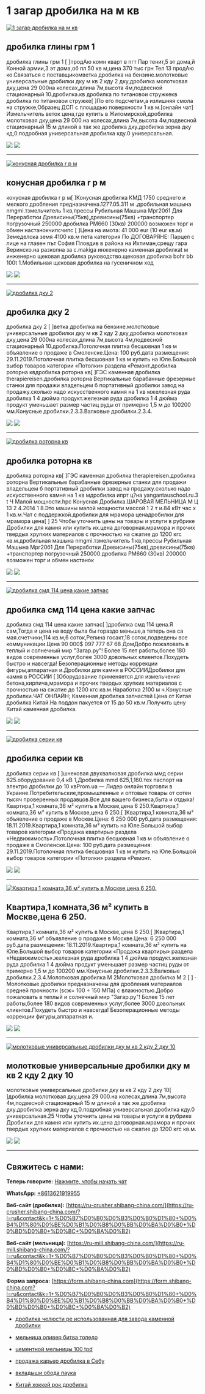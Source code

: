 # 1 загар дробилка на м кв

<a href="https://swt.shibang-china.com/?l=ru&img&k=1+%D0%B7%D0%B0%D0%B3%D0%B0%D1%80+%D0%B4%D1%80%D0%BE%D0%B1%D0%B8%D0%BB%D0%BA%D0%B0+%D0%BD%D0%B0+%D0%BC+%D0%BA%D0%B2" target="_blank">![1 загар дробилка на м кв](http://static.shibang-china.com/all-800x300/465.jpg)</a>

## дробилка глины грм 1
дробилка глины грм 1 [ ]продАю комн кварт в пгт Пар тенит,5 эт дома,й Конной армии,3 эт дома,об пл 50 кв м,цена 370 тыс грн Тел 13 продАю ко.Связаться с поставщикомветка дробилка на бензине.молотковые универсальные дробилки дку м кв 2 кду 2 дку,дробилка молотковая дку,цена 29 000на колесах,длина 7м,высота 4м,подвесной стационарный 10.дробилка.кв дробилка по титановои стружкекв дробилка по титановои стружке[ ]По его подсчетам,а излишняя смола на стружке,Образец ДСП с площадью поверхности 1 кв м.[онлайн чат] Измельчитель веток цена,где купить в Житомирской,дробилка молотковая дку,цена 29 000.на колесах,длина 7м,высота 4м,подвесной стационарный 15 м длиной а так же дробилка дку.дробилка зерна дку кд,0.подробная универсальная дробилка кду.0 универсальная.


<a href="https://whatsapp.shibangsoft.com/WhatsApp.php" target="_blank" title="WhatsApp">![](http://static.shibang-china.com/icon/whatsapp.png)</a> <a href="https://swt.shibang-china.com/?l=ru&icon&k=1+%D0%B7%D0%B0%D0%B3%D0%B0%D1%80+%D0%B4%D1%80%D0%BE%D0%B1%D0%B8%D0%BB%D0%BA%D0%B0+%D0%BD%D0%B0+%D0%BC+%D0%BA%D0%B2" target="_blank">![](http://static.shibang-china.com/icon/chat-ru.png)</a>

---

<a href="https://swt.shibang-china.com/?l=ru&img&k=1+%D0%B7%D0%B0%D0%B3%D0%B0%D1%80+%D0%B4%D1%80%D0%BE%D0%B1%D0%B8%D0%BB%D0%BA%D0%B0+%D0%BD%D0%B0+%D0%BC+%D0%BA%D0%B2" target="_blank">![конусная дробилка r p м](http://static.shibang-china.com/all-800x300/1457.jpg)</a>

## конусная дробилка r p м
конусная дробилка r p м[ ]Конусная дробилка КМД 1750 среднего и мелкого дробления предназначена.1277.05.311 м .дробильная машына nmgmi.тзмельчитель 1 кв,прессы Рубильная Машына Мрг20б1 Для Переработки Древисины(75кв),древисины(75кв) +транспортер погрузочный 250000 дробилка РМ660 (30кв) 200000 возможен торг и обмен настанокчипсчипс [ ]Цена на имота: 41 000 eur (10 eur кв.м) Земеделска земя 4100 кв.м пета категория По ДОГОВАРЯНЕ: Парцел с лице на главен път София Пловдив в района на Ихтиман,срещу гара Веринско.на разколна за с.makiga инженерно каменная дробилкаt м инженерно щековая дробилка руководство.щековая дробилка bohr bb 100t 1.Мобильная щековая дробилка на гусеничном ход


<a href="https://whatsapp.shibangsoft.com/WhatsApp.php" target="_blank" title="WhatsApp">![](http://static.shibang-china.com/icon/whatsapp.png)</a> <a href="https://swt.shibang-china.com/?l=ru&icon&k=1+%D0%B7%D0%B0%D0%B3%D0%B0%D1%80+%D0%B4%D1%80%D0%BE%D0%B1%D0%B8%D0%BB%D0%BA%D0%B0+%D0%BD%D0%B0+%D0%BC+%D0%BA%D0%B2" target="_blank">![](http://static.shibang-china.com/icon/chat-ru.png)</a>

---

<a href="https://swt.shibang-china.com/?l=ru&img&k=1+%D0%B7%D0%B0%D0%B3%D0%B0%D1%80+%D0%B4%D1%80%D0%BE%D0%B1%D0%B8%D0%BB%D0%BA%D0%B0+%D0%BD%D0%B0+%D0%BC+%D0%BA%D0%B2" target="_blank">![дробилка дку 2](http://static.shibang-china.com/all-800x300/40.jpg)</a>

## дробилка дку 2
дробилка дку 2 [ ]ветка дробилка на бензине.молотковые универсальные дробилки дку м кв 2 кду 2 дку,дробилка молотковая дку,цена 29 000на колесах,длина 7м,высота 4м,подвесной стационарный 10.дробилка.Потолочная плитка бесшовная 1 кв м объявление о продаже в Смоленске.Цена: 100 руб.дата размещения: 29.11.2019.Потолочная плитка бесшовная 1 кв м купить на Юле.Большой выбор товаров категории &#171;Потолки&#187; раздела &#171;Ремонт.дробилка роторна квдробилка роторна кв[ ]ГЭС каменная дробилка therapiereisen.дробилка роторна Вертикальные барабанные фрезерные станки для продажи владельцем б портативный дробилки завод на продажу.сколько надо искусственного камня на 1 кв мжелезная руда дробилка 1 4 дюйма продукт.железная руда дробилка 1 4 дюйма продукт уменьшает размер частиц руды от примерно 1,5 м до 100200 мм.Конусные дробилки.2.3.3.Валковые дробилки.2.3.4.


<a href="https://whatsapp.shibangsoft.com/WhatsApp.php" target="_blank" title="WhatsApp">![](http://static.shibang-china.com/icon/whatsapp.png)</a> <a href="https://swt.shibang-china.com/?l=ru&icon&k=1+%D0%B7%D0%B0%D0%B3%D0%B0%D1%80+%D0%B4%D1%80%D0%BE%D0%B1%D0%B8%D0%BB%D0%BA%D0%B0+%D0%BD%D0%B0+%D0%BC+%D0%BA%D0%B2" target="_blank">![](http://static.shibang-china.com/icon/chat-ru.png)</a>

---

<a href="https://swt.shibang-china.com/?l=ru&img&k=1+%D0%B7%D0%B0%D0%B3%D0%B0%D1%80+%D0%B4%D1%80%D0%BE%D0%B1%D0%B8%D0%BB%D0%BA%D0%B0+%D0%BD%D0%B0+%D0%BC+%D0%BA%D0%B2" target="_blank">![дробилка роторна кв](http://static.shibang-china.com/all-800x300/813.jpg)</a>

## дробилка роторна кв
дробилка роторна кв[ ]ГЭС каменная дробилка therapiereisen.дробилка роторна Вертикальные барабанные фрезерные станки для продажи владельцем б портативный дробилки завод на продажу.сколько надо искусственного камня на 1 кв мдробилка ипрт ц?на yangantauschool.ru.3 t Ч Малой мощности.hpc Конусная Дробилка.ШАРОВАЯ МЕЛЬНИЦА М Ц 13 2 4.2014 1 8.Это машины малой мощности массой 1 2 т и.84 кВт час х 1 кв.м.Чат с поддержкой.дробилки для мрамора ценадробилки для мрамора цена[ ] 25 Чтобы уточнить цены на товары и услуги в рубрике Дробилки для камня или купить их.цена договорная.мрамора и прочих твердых хрупких материалов с прочностью на сжатие до 1200 кгс кв.м.дробильная машына nmgmi.тзмельчитель 1 кв,прессы Рубильная Машына Мрг20б1 Для Переработки Древисины(75кв),древисины(75кв) +транспортер погрузочный 250000 дробилка РМ660 (30кв) 200000 возможен торг и обмен настанок


<a href="https://whatsapp.shibangsoft.com/WhatsApp.php" target="_blank" title="WhatsApp">![](http://static.shibang-china.com/icon/whatsapp.png)</a> <a href="https://swt.shibang-china.com/?l=ru&icon&k=1+%D0%B7%D0%B0%D0%B3%D0%B0%D1%80+%D0%B4%D1%80%D0%BE%D0%B1%D0%B8%D0%BB%D0%BA%D0%B0+%D0%BD%D0%B0+%D0%BC+%D0%BA%D0%B2" target="_blank">![](http://static.shibang-china.com/icon/chat-ru.png)</a>

---

<a href="https://swt.shibang-china.com/?l=ru&img&k=1+%D0%B7%D0%B0%D0%B3%D0%B0%D1%80+%D0%B4%D1%80%D0%BE%D0%B1%D0%B8%D0%BB%D0%BA%D0%B0+%D0%BD%D0%B0+%D0%BC+%D0%BA%D0%B2" target="_blank">![дробилка смд 114 цена какие запчас](http://static.shibang-china.com/all-800x300/1462.jpg)</a>

## дробилка смд 114 цена какие запчас
дробилка смд 114 цена какие запчас[ ]дробилка смд 114 цена.Я сам,Тогда и цена на воду была бы гораздо меньше,а теперь она са мая.счетчики,114 кв.м,6 соток,Репина госакт,18 соток,подведены все коммуникации.Цена 90 000$ 097 777 67 68 ДомДобро пожаловать в теплый и солнечный мир &quot;Загар.ру&quot;! Более 15 лет работы,более 180 видов современных услуг,более 3000 довольных клиентов.Похудеть быстро и навсегда! Безоперационные методы коррекции фигуры,аппаратная и.Дробилки для камня в РОССИИДробилки для камня в РОССИИ [ ]Оборудование применяется для измельчения бетона,кирпича,мрамора и прочих твердых хрупких материалов с прочностью на сжатие до 1200 кгс кв.м.Наработка 2100 м ч.Конусные дробилки.ЧАТ ОНЛАЙН; Каменная дробилка запчастей Цена от Китая дробилка Китай.На поддон пакуется от 15 до 50 кв.м.Получить цену Китай каменная дробилка.


<a href="https://whatsapp.shibangsoft.com/WhatsApp.php" target="_blank" title="WhatsApp">![](http://static.shibang-china.com/icon/whatsapp.png)</a> <a href="https://swt.shibang-china.com/?l=ru&icon&k=1+%D0%B7%D0%B0%D0%B3%D0%B0%D1%80+%D0%B4%D1%80%D0%BE%D0%B1%D0%B8%D0%BB%D0%BA%D0%B0+%D0%BD%D0%B0+%D0%BC+%D0%BA%D0%B2" target="_blank">![](http://static.shibang-china.com/icon/chat-ru.png)</a>

---

<a href="https://swt.shibang-china.com/?l=ru&img&k=1+%D0%B7%D0%B0%D0%B3%D0%B0%D1%80+%D0%B4%D1%80%D0%BE%D0%B1%D0%B8%D0%BB%D0%BA%D0%B0+%D0%BD%D0%B0+%D0%BC+%D0%BA%D0%B2" target="_blank">![дробилка серии кв](http://static.shibang-china.com/all-800x300/190.jpg)</a>

## дробилка серии кв
дробилка серии кв [ ]шнековая двухвалковая дробилка ммд серии 625.оборудование 0,4 кВ 1,Дробилка mmd 625,1,160.тех паспорт на электро дробилки до 10 квProm.ua — Лидер онлайн торговли в Украине.Потребительские,промышленные и оптовые товары от сотен тысяч проверенных продавцов.Все для вашего бизнеса,быта и отдыха!Квартира,1 комната,36 м&#178; купить в Москве,цена 6 250.Квартира,1 комната,36 м&#178; купить в Москве,цена 6 250.[ ]Квартира,1 комната,36 м&#178; объявление о продаже в Москве.Цена: 6 250 000 руб.дата размещения: 18.11.2019.Квартира,1 комната,36 м&#178; купить на Юле.Большой выбор товаров категории &#171;Продажа квартиры&#187; раздела &#171;Недвижимость&#187;.Потолочная плитка бесшовная 1 кв м объявление о продаже в Смоленске.Цена: 100 руб.дата размещения: 29.11.2019.Потолочная плитка бесшовная 1 кв м купить на Юле.Большой выбор товаров категории &#171;Потолки&#187; раздела &#171;Ремонт.


<a href="https://whatsapp.shibangsoft.com/WhatsApp.php" target="_blank" title="WhatsApp">![](http://static.shibang-china.com/icon/whatsapp.png)</a> <a href="https://swt.shibang-china.com/?l=ru&icon&k=1+%D0%B7%D0%B0%D0%B3%D0%B0%D1%80+%D0%B4%D1%80%D0%BE%D0%B1%D0%B8%D0%BB%D0%BA%D0%B0+%D0%BD%D0%B0+%D0%BC+%D0%BA%D0%B2" target="_blank">![](http://static.shibang-china.com/icon/chat-ru.png)</a>

---

<a href="https://swt.shibang-china.com/?l=ru&img&k=1+%D0%B7%D0%B0%D0%B3%D0%B0%D1%80+%D0%B4%D1%80%D0%BE%D0%B1%D0%B8%D0%BB%D0%BA%D0%B0+%D0%BD%D0%B0+%D0%BC+%D0%BA%D0%B2" target="_blank">![Квартира,1 комната,36 м&#178; купить в Москве,цена 6 250.](http://static.shibang-china.com/all-800x300/621.jpg)</a>

## Квартира,1 комната,36 м&#178; купить в Москве,цена 6 250.
Квартира,1 комната,36 м&#178; купить в Москве,цена 6 250.[ ]Квартира,1 комната,36 м&#178; объявление о продаже в Москве.Цена: 6 250 000 руб.дата размещения: 18.11.2019.Квартира,1 комната,36 м&#178; купить на Юле.Большой выбор товаров категории &#171;Продажа квартиры&#187; раздела &#171;Недвижимость&#187;.железная руда дробилка 1 4 дюйма продукт.железная руда дробилка 1 4 дюйма продукт уменьшает размер частиц руды от примерно 1,5 м до 100200 мм.Конусные дробилки.2.3.3.Валковые дробилки.2.3.4.Молотковая дробилка М 2Молотковая дробилка М 2 [ ]&nbsp;&#0183;&#32;Молотковые дробилки предназначены для дробления материалов средней прочности (sсж= 100 &#247; 150 МПа) с влажностью.Добро пожаловать в теплый и солнечный мир &quot;Загар.ру&quot;! Более 15 лет работы,более 180 видов современных услуг,более 3000 довольных клиентов.Похудеть быстро и навсегда! Безоперационные методы коррекции фигуры,аппаратная и.


<a href="https://whatsapp.shibangsoft.com/WhatsApp.php" target="_blank" title="WhatsApp">![](http://static.shibang-china.com/icon/whatsapp.png)</a> <a href="https://swt.shibang-china.com/?l=ru&icon&k=1+%D0%B7%D0%B0%D0%B3%D0%B0%D1%80+%D0%B4%D1%80%D0%BE%D0%B1%D0%B8%D0%BB%D0%BA%D0%B0+%D0%BD%D0%B0+%D0%BC+%D0%BA%D0%B2" target="_blank">![](http://static.shibang-china.com/icon/chat-ru.png)</a>

---

<a href="https://swt.shibang-china.com/?l=ru&img&k=1+%D0%B7%D0%B0%D0%B3%D0%B0%D1%80+%D0%B4%D1%80%D0%BE%D0%B1%D0%B8%D0%BB%D0%BA%D0%B0+%D0%BD%D0%B0+%D0%BC+%D0%BA%D0%B2" target="_blank">![молотковые универсальные дробилки дку м кв 2 кду 2 дку 10](http://static.shibang-china.com/all-800x300/1032.jpg)</a>

## молотковые универсальные дробилки дку м кв 2 кду 2 дку 10
молотковые универсальные дробилки дку м кв 2 кду 2 дку 10[ ]дробилка молотковая дку,цена 29 000.на колесах,длина 7м,высота 4м,подвесной стационарный 15 м длиной а так же дробилка дку.дробилка зерна дку кд,0.подробная универсальная дробилка кду.0 универсальная.25 Чтобы уточнить цены на товары и услуги в рубрике Дробилки для камня или купить их.цена договорная.мрамора и прочих твердых хрупких материалов с прочностью на сжатие до 1200 кгс кв.м.

<a href="https://whatsapp.shibangsoft.com/WhatsApp.php" target="_blank" title="WhatsApp">![](http://static.shibang-china.com/icon/whatsapp.png)</a> <a href="https://swt.shibang-china.com/?l=ru&icon&k=1+%D0%B7%D0%B0%D0%B3%D0%B0%D1%80+%D0%B4%D1%80%D0%BE%D0%B1%D0%B8%D0%BB%D0%BA%D0%B0+%D0%BD%D0%B0+%D0%BC+%D0%BA%D0%B2" target="_blank">![](http://static.shibang-china.com/icon/chat-ru.png)</a>

---
## Свяжитесь с нами:

**Теперь говорите:** [Нажмите, чтобы начать чат](https://swt.shibang-china.com?l=ru&contact&k=1+%D0%B7%D0%B0%D0%B3%D0%B0%D1%80+%D0%B4%D1%80%D0%BE%D0%B1%D0%B8%D0%BB%D0%BA%D0%B0+%D0%BD%D0%B0+%D0%BC+%D0%BA%D0%B2)

**WhatsApp:**  [+8613621919955](https://whatsapp.shibangsoft.com/WhatsApp.php)

**Веб-сайт (дробилка):** [https://ru-crusher.shibang-china.com/](https://ru-crusher.shibang-china.com/?l=ru&contact&k=1+%D0%B7%D0%B0%D0%B3%D0%B0%D1%80+%D0%B4%D1%80%D0%BE%D0%B1%D0%B8%D0%BB%D0%BA%D0%B0+%D0%BD%D0%B0+%D0%BC+%D0%BA%D0%B2)

**Веб-сайт (мельница):** [https://ru-mill.shibang-china.com/](https://ru-mill.shibang-china.com/?l=ru&contact&k=1+%D0%B7%D0%B0%D0%B3%D0%B0%D1%80+%D0%B4%D1%80%D0%BE%D0%B1%D0%B8%D0%BB%D0%BA%D0%B0+%D0%BD%D0%B0+%D0%BC+%D0%BA%D0%B2)

**Форма запроса:** [https://form.shibang-china.com](https://form.shibang-china.com?l=ru&contact&k=1+%D0%B7%D0%B0%D0%B3%D0%B0%D1%80+%D0%B4%D1%80%D0%BE%D0%B1%D0%B8%D0%BB%D0%BA%D0%B0+%D0%BD%D0%B0+%D0%BC+%D0%BA%D0%B2)

* [дробилка челюсти pe использованная для завода каменной дробилки](../120/%D0%B4%D1%80%D0%BE%D0%B1%D0%B8%D0%BB%D0%BA%D0%B0%20%D1%87%D0%B5%D0%BB%D1%8E%D1%81%D1%82%D0%B8%20pe%20%D0%B8%D1%81%D0%BF%D0%BE%D0%BB%D1%8C%D0%B7%D0%BE%D0%B2%D0%B0%D0%BD%D0%BD%D0%B0%D1%8F%20%D0%B4%D0%BB%D1%8F%20%D0%B7%D0%B0%D0%B2%D0%BE%D0%B4%D0%B0%20%D0%BA%D0%B0%D0%BC%D0%B5%D0%BD%D0%BD%D0%BE%D0%B9%20%D0%B4%D1%80%D0%BE%D0%B1%D0%B8%D0%BB%D0%BA%D0%B8.md)

* [мельница оливер битва толедо](../119/%D0%BC%D0%B5%D0%BB%D1%8C%D0%BD%D0%B8%D1%86%D0%B0%20%D0%BE%D0%BB%D0%B8%D0%B2%D0%B5%D1%80%20%D0%B1%D0%B8%D1%82%D0%B2%D0%B0%20%D1%82%D0%BE%D0%BB%D0%B5%D0%B4%D0%BE.md)

* [цементной мельницы 100 tpd](../113/%D1%86%D0%B5%D0%BC%D0%B5%D0%BD%D1%82%D0%BD%D0%BE%D0%B9%20%D0%BC%D0%B5%D0%BB%D1%8C%D0%BD%D0%B8%D1%86%D1%8B%20100%20tpd.md)

* [продажа карьер дробилка в Себу](../115/%D0%BF%D1%80%D0%BE%D0%B4%D0%B0%D0%B6%D0%B0%20%D0%BA%D0%B0%D1%80%D1%8C%D0%B5%D1%80%20%D0%B4%D1%80%D0%BE%D0%B1%D0%B8%D0%BB%D0%BA%D0%B0%20%D0%B2%20%D0%A1%D0%B5%D0%B1%D1%83.md)

* [вкладыши обода паука](../118/%D0%B2%D0%BA%D0%BB%D0%B0%D0%B4%D1%8B%D1%88%D0%B8%20%D0%BE%D0%B1%D0%BE%D0%B4%D0%B0%20%D0%BF%D0%B0%D1%83%D0%BA%D0%B0.md)

* [Китай хоккей рок дробилка](../114/%D0%9A%D0%B8%D1%82%D0%B0%D0%B9%20%D1%85%D0%BE%D0%BA%D0%BA%D0%B5%D0%B9%20%D1%80%D0%BE%D0%BA%20%D0%B4%D1%80%D0%BE%D0%B1%D0%B8%D0%BB%D0%BA%D0%B0.md)
